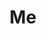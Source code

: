 ---
layout: person
name: Gui
title: Me
role: Project Manager
contributions: no
permalink: /me/
bio: "

<p>Hello, I'm Gui Bueno! I’m a second-year MA student in the Digital Media Design for Learning <a href='http://steinhardt.nyu.edu/alt/ect/ma/requirements/'>(DMDL)</a> program at NYU.</p>
<p>I majored in Media Studies at <a href='http://www.unicamp.br/unicamp/?language=en'>UNICAMP/Brazil</a> (2009-2013), where I was granted two academic scholarships to study:</p>
<ul>
<li>Journalism at the <a href='ucm.es'>Universidad Complutense de Madrid</a> (Fall 2011), and</li>
<li><a href='http://steinhardt.nyu.edu/mcc/'>Media, Culture, and Communication</a> at NYU (Fall 2012-Spring 2013).</li>
</ul>
<p>I have worked as a Journalist for <a href='http://br.okfn.org'>Open Knowledge Brasil</a> and as a language teacher.</p>
<p>Now, I’m finishing my thesis in second and foreign language learning and acquisition. Human Centered Design, Growth Mindset, and Metacognition are my main topics of interest.</p>

"
---